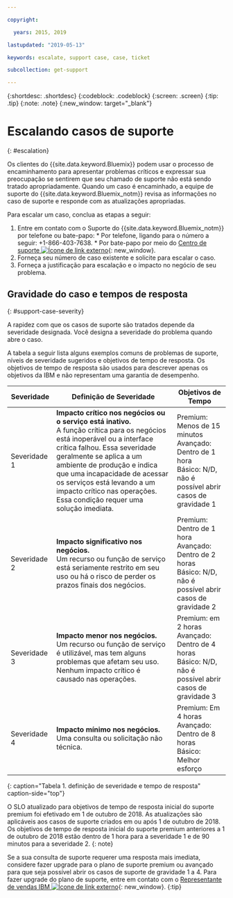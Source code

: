 ```yaml
---

copyright:

  years: 2015, 2019

lastupdated: "2019-05-13"

keywords: escalate, support case, case, ticket

subcollection: get-support

---
```



{:shortdesc: .shortdesc}
{:codeblock: .codeblock}
{:screen: .screen}
{:tip: .tip}
{:note: .note}
{:new_window: target="_blank"}


# Escalando casos de suporte
{: #escalation}

Os clientes do {{site.data.keyword.Bluemix}} podem usar o processo de encaminhamento para apresentar
problemas críticos e expressar sua preocupação se sentirem que seu chamado de suporte não está sendo tratado
apropriadamente. Quando um caso é encaminhado, a equipe de suporte do {{site.data.keyword.Bluemix_notm}}
revisa as informações no caso de suporte e responde com as atualizações apropriadas.

 Para escalar um caso, conclua as etapas a seguir:

  1. Entre em contato com o Suporte do {{site.data.keyword.Bluemix_notm}} por telefone ou bate-papo:
    * Por telefone, ligando para o número a seguir: +1-866-403-7638.
    * Por bate-papo por meio do [Centro de suporte ![Ícone de link externo](../icons/launch-glyph.svg "Ícone de link externo")](https://{DomainName}/unifiedsupport/supportcenter){: new_window}.
  2. Forneça seu número de caso existente e solicite para escalar o caso.
  3. Forneça a justificação para escalação e o impacto no negócio de seu problema.

## Gravidade do caso e tempos de resposta
{: #support-case-severity}

A rapidez com que os casos de suporte são tratados depende da severidade designada. Você designa a severidade do problema quando abre o caso.

A tabela a seguir lista alguns exemplos comuns de problemas de suporte, níveis de severidade sugeridos e objetivos de tempo de resposta. Os objetivos de tempo de resposta são usados para descrever apenas os objetivos da IBM e não representam uma garantia de desempenho.

| Severidade | Definição de Severidade | Objetivos de Tempo |
|-----|------- | ----- |
| Severidade 1 | <strong>Impacto crítico nos negócios ou o serviço está inativo.</strong> <br> A função crítica para os negócios está inoperável ou a interface crítica falhou. Essa severidade geralmente se aplica a um ambiente de produção e indica que uma incapacidade de acessar os serviços está levando a um impacto crítico nas operações. Essa condição requer uma solução imediata. | Premium: Menos de 15 minutos <br> Avançado: Dentro de 1 hora <br> Básico: N/D, não é possível abrir casos de gravidade 1 |
| Severidade 2 | <strong>Impacto significativo nos negócios.</strong> <br> Um recurso ou função de serviço está seriamente restrito em seu uso ou há o risco de perder os prazos finais dos negócios. | Premium: Dentro de 1 hora <br> Avançado: Dentro de 2 horas <br> Básico: N/D, não é possível abrir casos de gravidade 2 |
| Severidade 3 | <strong>Impacto menor nos negócios.</strong> <br> Um recurso ou função de serviço é utilizável, mas tem alguns problemas que afetam seu uso. Nenhum impacto crítico é causado nas operações. | Premium: em 2 horas <br> Avançado: Dentro de 4 horas <br> Básico: N/D, não é possível abrir casos de gravidade 3 |
| Severidade 4 | <strong>Impacto mínimo nos negócios.</strong> <br> Uma consulta ou solicitação não técnica. | Premium: Em 4 horas <br> Avançado: Dentro de 8 horas <br> Básico: Melhor esforço |
{: caption="Tabela 1. definição de severidade e tempo de resposta" caption-side="top"}

O SLO atualizado para objetivos de tempo de resposta inicial do suporte premium foi efetivado em 1 de outubro de 2018. As atualizações são aplicáveis aos casos de suporte criados em ou após 1 de outubro de 2018. Os objetivos de tempo de resposta inicial do suporte premium anteriores a 1 de outubro de 2018 estão dentro de 1 hora para a severidade 1 e de 90 minutos para a severidade 2.
{: note}

Se a sua consulta de suporte requerer uma resposta mais imediata, considere fazer upgrade para o plano de suporte premium ou avançado para que seja possível abrir os casos de suporte de gravidade 1 a 4. Para fazer upgrade do plano de suporte, entre em contato com o [Representante de vendas IBM ![Ícone de link externo](../icons/launch-glyph.svg "Ícone de link externo")](https://www.ibm.com/contact/us/en/?lnk=flg-cont-usen){: new_window}.
{:tip}
